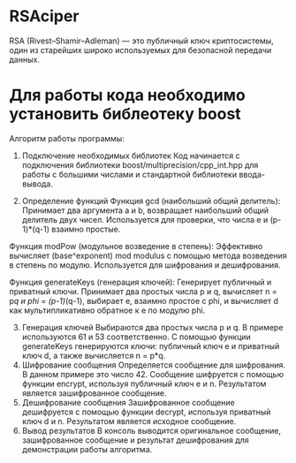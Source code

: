 # RSAciper

RSA (Rivest–Shamir–Adleman) — это публичный ключ криптосистемы, один из старейших широко используемых для безопасной передачи данных.

# Для работы кода необходимо установить библеотеку boost

Алгоритм работы программы: 

1. Подключение необходимых библиотек
Код начинается с подключения библиотеки boost/multiprecision/cpp_int.hpp для работы с большими числами и стандартной библиотеки ввода-вывода.

2. Определение функций
Функция gcd (наибольший общий делитель): Принимает два аргумента a и b, возвращает наибольший общий делитель двух чисел. Используется для проверки, что числа e и (p-1)*(q-1) взаимно простые.

Функция modPow (модульное возведение в степень): Эффективно вычисляет (base^exponent) mod modulus с помощью метода возведения в степень по модулю. Используется для шифрования и дешифрования.

Функция generateKeys (генерация ключей): Генерирует публичный и приватный ключи. Принимает два простых числа p и q, вычисляет n = p*q и phi = (p-1)*(q-1), выбирает e, взаимно простое с phi, и вычисляет d как мультипликативно обратное к e по модулю phi.

3. Генерация ключей
Выбираются два простых числа p и q. В примере используются 61 и 53 соответственно.
С помощью функции generateKeys генерируются ключи: публичный ключ e и приватный ключ d, а также вычисляется n = p*q.
4. Шифрование сообщения
Определяется сообщение для шифрования. В данном примере это число 42.
Сообщение шифруется с помощью функции encrypt, используя публичный ключ e и n. Результатом является зашифрованное сообщение.
5. Дешифрование сообщения
Зашифрованное сообщение дешифруется с помощью функции decrypt, используя приватный ключ d и n. Результатом является исходное сообщение.
6. Вывод результатов
В консоль выводится оригинальное сообщение, зашифрованное сообщение и результат дешифрования для демонстрации работы алгоритма.
